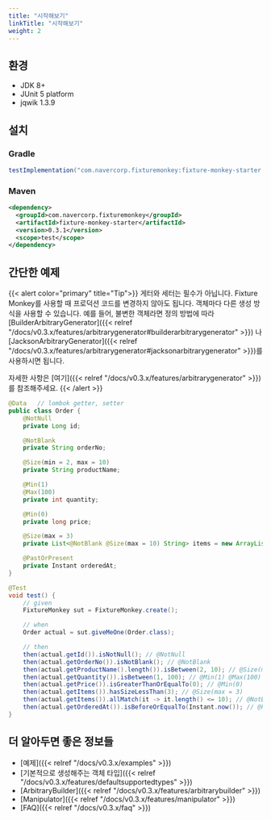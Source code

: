 ```yaml
---
title: "시작해보기"
linkTitle: "시작해보기"
weight: 2
---
```


## 환경
* JDK 8+
* JUnit 5 platform
* jqwik 1.3.9

## 설치
### Gradle 
```groovy
testImplementation("com.navercorp.fixturemonkey:fixture-monkey-starter:0.3.1")
```


### Maven
```xml
<dependency>
  <groupId>com.navercorp.fixturemonkey</groupId>
  <artifactId>fixture-monkey-starter</artifactId>
  <version>0.3.1</version>
  <scope>test</scope>
</dependency>
```

## 간단한 예제

{{< alert color="primary" title="Tip">}}
게터와 세터는 필수가 아닙니다.
Fixture Monkey를 사용할 때 프로덕션 코드를 변경하지 않아도 됩니다. 객체마다 다른 생성 방식을 사용할 수 있습니다.
예를 들어, 불변한 객체라면 정의 방법에 따라 [BuilderArbitraryGenerator]({{< relref "/docs/v0.3.x/features/arbitrarygenerator#builderarbitrarygenerator" >}}) 나 [JacksonArbitraryGenerator]({{< relref "/docs/v0.3.x/features/arbitrarygenerator#jacksonarbitrarygenerator" >}})를 사용하시면 됩니다. 

자세한 사항은 [여기]({{< relref "/docs/v0.3.x/features/arbitrarygenerator" >}})를 참조해주세요.
{{< /alert >}}
```java
@Data   // lombok getter, setter
public class Order {
    @NotNull
    private Long id;

    @NotBlank
    private String orderNo;

    @Size(min = 2, max = 10)
    private String productName;

    @Min(1)
    @Max(100)
    private int quantity;

    @Min(0)
    private long price;

    @Size(max = 3)
    private List<@NotBlank @Size(max = 10) String> items = new ArrayList<>();

    @PastOrPresent
    private Instant orderedAt;
}

@Test
void test() {
    // given
    FixtureMonkey sut = FixtureMonkey.create();

    // when
    Order actual = sut.giveMeOne(Order.class);

    // then
    then(actual.getId()).isNotNull(); // @NotNull
	then(actual.getOrderNo()).isNotBlank(); // @NotBlank
	then(actual.getProductName().length()).isBetween(2, 10); // @Size(min = 2, max = 10)
	then(actual.getQuantity()).isBetween(1, 100); // @Min(1) @Max(100)
	then(actual.getPrice()).isGreaterThanOrEqualTo(0); // @Min(0)
	then(actual.getItems()).hasSizeLessThan(3); // @Size(max = 3)
	then(actual.getItems()).allMatch(it -> it.length() <= 10); // @NotBlank @Size(max = 10)
    then(actual.getOrderedAt()).isBeforeOrEqualTo(Instant.now()); // @PastOrPresent
}
```

## 더 알아두면 좋은 정보들
* [예제]({{< relref "/docs/v0.3.x/examples" >}})
* [기본적으로 생성해주는 객체 타입]({{< relref "/docs/v0.3.x/features/defaultsupportedtypes" >}})
* [ArbitraryBuilder]({{< relref "/docs/v0.3.x/features/arbitrarybuilder" >}})
* [Manipulator]({{< relref "/docs/v0.3.x/features/manipulator" >}})
* [FAQ]({{< relref "/docs/v0.3.x/faq" >}})
